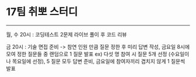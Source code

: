 # 17팀 취뽀 스터디

---
월, 수 20시 : 코딩테스트 2문제 라이브 풀이 후 코드 리뷰

금 20시 : 기술 면접 준비 -> 참연 인원 만큼 질문 정한 후 미리 답변 작성, 금요일 8시에 모여 정한 질문들 중 랜덤으로 1 질문 발표
ex) 다섯 명 참여 시 질문 5개 선정 (수요일이나 목요일에 선정), 5 질문 모두 답변 준비, 금요일에 참여자끼리 겹치지 않게 1 질문씩 발표

